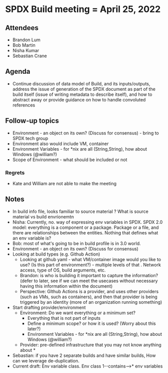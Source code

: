 # SPDX Build meeting = April 25, 2022

## Attendees

* Brandon Lum
* Bob Martin
* Nisha Kumar
* Sebastian Crane

## Agenda

* Continue discussion of data model of Build, and its inputs/outputs, address the issue of generation of the SPDX document as part of the build itself (issue of writing metadata to describe itself), and how to abstract away or provide guidance on how to handle convoluted references

## Follow-up topics

* Environment - an object on its own? (Discuss for consensus) - bring to SPDX tech group
* Environment also would include VM, container
* Environment Variables - for *nix are all (String,String), how about Windows (@william?)
* Scope of Environment - what should be included or not

### Regrets

* Kate and William are not able to make the meeting

## Notes

* In build info file, looks familiar to source material ? What is source material vs build envrionemtn
* Nisha: Currently, no. way of expressing env variables in SPDX. SPDX 2.0 model: everything is a component or a package. Package or a file, and there are relationships between the entities. Nothing that defines what an env variable is?
* Bob: most of what's going to be in build profile is in 3.0 world.
* Environment - an object on its own? (Discuss for consensus)
* Looking at build types (e.g. Github Action)
  * Looking at github yaml - what VM/container image would you like to use? (Is this part of environment?) - multiple levels of that . Network access, type of OS, build arguments, etc.
  * Brandon: is who is building it important to capture the information? (defer to later, see if we can meet the usecases without necessary having this information within the document)
  * Perspective: GIthub Actions is a provider, and uses other providers (such as VMs, such as containers), and then that provider is being triggered by an identity (more of an organization running something)
* Start drafting provider/environment
  * Environment: Do we want everything or a minimum set?
    * Everything that is not part of inputs
    * Define a minimum scope? or how it is used? (Worry about this later?)
    * Environment Variables - for *nix are all (String,String), how about Windows (@william?)
  * Provider: pre-defined infrastructure that you may not know anything about
    *
* Sebastian: if you have 2 separate builds and have similar builds, How can we leverage de-duplication.
* Current draft: Env variable class. Env class 1--contains-->* env variables
